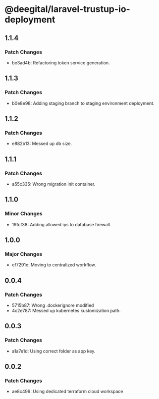 # @deegital/laravel-trustup-io-deployment

## 1.1.4

### Patch Changes

- be3ad4b: Refactoring token service generation.

## 1.1.3

### Patch Changes

- b0e8e98: Adding staging branch to staging environment deployment.

## 1.1.2

### Patch Changes

- e882b13: Messed up db size.

## 1.1.1

### Patch Changes

- a55c335: Wrong migration init container.

## 1.1.0

### Minor Changes

- 19fcf38: Adding allowed ips to database firewall.

## 1.0.0

### Major Changes

- ef7291e: Moving to centralized workflow.

## 0.0.4

### Patch Changes

- 5715b87: Wrong .dockerignore modified
- 4c2e787: Messed up kubernetes kustomization path.

## 0.0.3

### Patch Changes

- a1a7e1d: Using correct folder as app key.

## 0.0.2

### Patch Changes

- ae8c499: Using dedicated terraform cloud workspace
